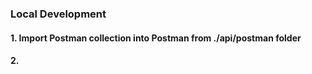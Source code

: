 ### Local Development

#### 1. Import Postman collection into Postman from ./api/postman folder

#### 2.
